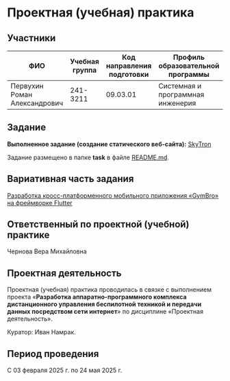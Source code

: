 # Проектная (учебная) практика

## Участники

| ФИО | Учебная группа | Код направления подготовки | Профиль образовательной программы |
|-|-|-|-|
| Первухин Роман Александрович | 241-3211 | 09.03.01 | Системная и программная инженерия |

## Задание
**Выполненное задание (создание статического веб-сайта):** [SkyTron](https://pervuhinroman.github.io/Mospolytech-practice-2025-1/)

Задание размещено в папке **task** в файле [README.md](task/README.md).

## Вариативная часть задания

[Разработка кросс-платформенного мобильного приложения «GymBro» на фреймворке Flutter](/reports/Yandex_Intensive_Sirius_2025.md)

## Ответственный по проектной (учебной) практике

Чернова Вера Михайловна

## Проектная деятельность

Проектная (учебная) практика проводилась в связке с выполнением проекта «**Разработка аппаратно-программного комплекса дистанционного управления беспилотной техникой и передачи данных посредством сети интернет**» по дисциплине «Проектная деятельность».

Куратор: Иван Намрак.

## Период проведения

С 03 февраля 2025 г. по 24 мая 2025 г.
